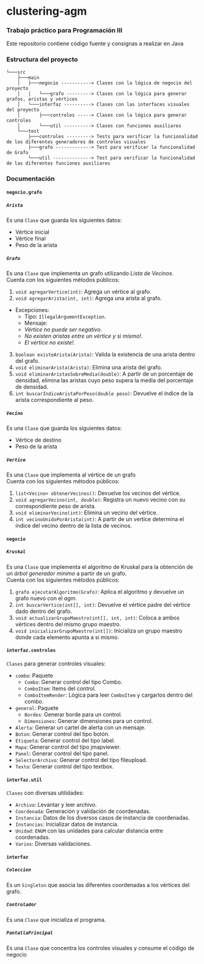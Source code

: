 # clustering-agm
### Trabajo práctico para Programación III
Este repositorio contiene código fuente y consignas a realizar en Java
### Estructura del proyecto
```
└───src
    ├───main
    │   ├───negocio -----------> Clases con la lógica de negocio del proyecto
    │   │   └───grafo ---------> Clases con la lógica para generar grafos, aristas y vértices
    │   └───interfaz ----------> Clases con las interfaces visuales del proyecto
    │       ├───controles -----> Clases con la lógica para generar controles
    │       └───util ----------> Clases con funciones auxiliares
    └───test
        ├───controles ---------> Tests para verificar la funcionalidad de los diferentes generadores de controles visuales
        ├───grafo -------------> Test para verificar la funcionalidad de Grafo
        └───util --------------> Test para verificar la funcionalidad de las diferentes funciones auxiliares
```
### Documentación
#### `negocio.grafo`
##### `Arista`
Es una `Clase` que guarda los siguientes datos:
- Vértice inicial
- Vértice final
- Peso de la arista
##### `Grafo`
Es una `Clase` que implementa un grafo utilizando _Lista de Vecinos_. <br>
Cuenta con los siguientes métodos públicos:
1. `void agregarVertice(int)`: Agrega un vértice al grafo.
2. `void agregarArista(int, int)`: Agrega una arista al grafo.
  * Excepciones:
    * Tipo: `IllegalArgumentException`.
     * Mensaje: 
      * _Vértice no puede ser negativo_.
      * _No existen aristas entre un vértice y si mismo!_.
      * _El vértice no existe!_.
3. `boolean existeArista(Arista)`: Valida la existencia de una arista dentro del grafo.
4. `void eliminarArista(Arista)`: Elimina una arista del grafo.
5. `void eliminarAristasSobreMedia(double)`: A partir de un porcentaje de densidad, elimina las aristas cuyo peso supera la media del porcentaje de densidad.
6. `int buscarIndiceAristaPorPeso(double peso)`: Devuelve el índice de la arista correspondiente al peso.
##### `Vecino`
Es una `Clase` que guarda los siguientes datos:
- Vértice de destino
- Peso de la arista
##### `Vertice`
Es una `Clase` que implementa al vértice de un grafo <br>
Cuenta con los siguientes métodos públicos:
1. `list<Vecino> obtenerVecinos()`: Devuelve los vecinos del vértice.
2. `void agregarVecino(int, double)`: Registra un nuevo vecino con su correspondiente peso de arista.
3. `void eliminarVecino(int)`: Elimina un vecino del vértice.
4. `int vecinoUnidoPorArista(int)`: A partir de un vertice determina el índice del vecino dentro de la lista de vecinos.
#### `negocio`
##### `Kruskal`
Es una `Clase` que implementa el algoritmo de Kruskal para la obtención de un _árbol generador mínimo_ a partir de un grafo. <br>
Cuenta con los siguientes métodos públicos:
1. `grafo ejecutarAlgoritmo(Grafo)`: Aplica el algoritmo y devuelve un grafo nuevo con el _agm_.
2. `int buscarVertice(int[], int)`: Devuelve el vértice padre del vértice dado dentro del grafo.
3. `void actualizarGrupoMaestro(int[], int, int)`: Coloca a ambos vértices dentro del mismo grupo maestro.
4. `void inicializarGrupoMaestro(int[])`: Inicializa un grupo maestro donde cada elemento apunta a si mismo.
#### `interfaz.controles`
`Clases` para generar controles visuales:
* `combo`: Paquete
  * `Combo`: Generar control del tipo Combo.
  * `ComboItem`: Items del control.
  * `ComboItemRender`: Lógica para leer `ComboItem` y cargarlos dentro del combo.
* `general`: Paquete
  * `Bordes`: Generar borde para un control.
  * `Dimensiones`: Generar dimensiones para un control.
* `Alerta`: Generar un cartel de alerta con un mensaje.
* `Boton`: Generar control del tipo botón.
* `Etiqueta`: Generar control del tipo label.
* `Mapa`: Generar control del tipo jmapviewer.
* `Panel`: Generar control del tipo panel.
* `SelectorArchivo`: Generar control del tipo fileupload.
* `Texto`: Generar control del tipo textbox.
#### `interfaz.util`
`Clases` con diversas utilidades:
* `Archivo`: Levantar y leer archivo.
* `Coordenada`: Generación y validación de coordenadas.
* `Instancia`: Datos de los diversos casos de instancia de coordenadas.
* `Instancias`: Inicializar datos de instancia.
* `Unidad`: `ENUM` con las unidades para calcular distancia entre coordenadas.
* `Varios`: Diversas validaciones.
#### `interfaz`
##### `Coleccion`
Es un `Singleton` que asocia las diferentes coordenadas a los vértices del grafo.
##### `Controlador`
Es una `Clase` que inicializa el programa.
##### `PantallaPrincipal`
Es una `Clase` que concentra los controles visuales y consume el código de negocio
